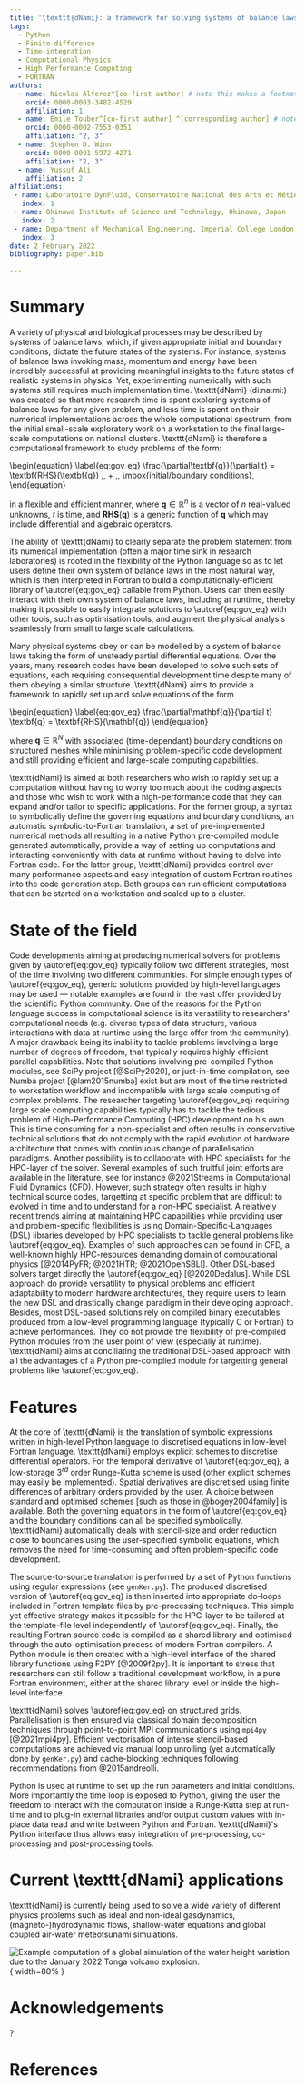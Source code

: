 ```yaml
---
title: '\texttt{dNami}: a framework for solving systems of balance laws using explicit numerical schemes on structured meshes'
tags:
  - Python
  - Finite-difference 
  - Time-integration
  - Computational Physics
  - High Performance Computing
  - FORTRAN 
authors:
  - name: Nicolas Alferez^[co-first author] # note this makes a footnote saying 'co-first author'
    orcid: 0000-0003-3482-4529 
    affiliation: 1 
  - name: Emile Touber^[co-first author] ^[corresponding author] # note this makes a footnote saying 'co-first author'
    orcid: 0000-0002-7553-0351 
    affiliation: "2, 3"
  - name: Stephen D. Winn 
    orcid: 0000-0001-5972-4271 
    affiliation: "2, 3"
  - name: Yussuf Ali  
    affiliation: 2
affiliations:
 - name: Laboratoire DynFluid, Conservatoire National des Arts et Métiers, Paris, France  
   index: 1
 - name: Okinawa Institute of Science and Technology, Okinawa, Japan 
   index: 2
 - name: Department of Mechanical Engineering, Imperial College London, London, UK
   index: 3
date: 2 February 2022
bibliography: paper.bib

---
```


# Summary

A variety of physical and biological processes may be described by systems of balance laws, which, if given appropriate initial and boundary conditions, dictate the future states of the systems. For instance, systems of balance laws invoking mass, momentum and energy have been incredibly successful at providing meaningful insights to the future states of realistic systems in physics. Yet, experimenting numerically with such systems still requires much implementation time. \texttt{dNami} (di:na:mi:) was created so that more research time is spent exploring systems of balance laws for any given problem, and less time is spent on their numerical implementations across the whole computational spectrum, from the initial small-scale exploratory work on a workstation to the final large-scale computations on national clusters. \texttt{dNami} is therefore a computational framework to study problems of the form:

\begin{equation} \label{eq:gov_eq}
\frac{\partial\textbf{q}}{\partial t} = \textbf{RHS}(\textbf{q}) \,\, + \,\, \mbox{initial/boundary conditions},
\end{equation}

in a flexible and efficient manner, where $\textbf{q} \in \mathbb{R}^n$ is a vector of $n$ real-valued unknowns, $t$ is time, and $\textbf{RHS}(\textbf{q})$ is a generic function of $\textbf{q}$ which may include differential and algebraic operators.

The ability of \texttt{dNami} to clearly separate the problem statement from its numerical implementation (often a major time sink in research laboratories) is rooted in the flexibility of the Python language so as to let users define their own system of balance laws in the most natural way, which is then interpreted in Fortran to build a computationally-efficient library of \autoref{eq:gov_eq} callable from Python. Users can then easily interact with their own system of balance laws, including at runtime, thereby making it possible to easily integrate solutions to \autoref{eq:gov_eq} with other tools, such as optimisation tools, and augment the physical analysis seamlessly from small to large scale calculations.

Many physical systems obey or can be modelled by a system of balance laws taking the form of unsteady partial differential equations. Over the years, many research codes have been developed to solve such sets of equations, each requiring consequential development time despite many of them obeying a similar structure. \texttt{dNami} aims to provide a framework to rapidly set up and solve equations of the form 

\begin{equation} \label{eq:gov_eq}
	\frac{\partial\mathbf{q}}{\partial t} \textbf{q} = \textbf{RHS}(\mathbf{q})
\end{equation}

where $\textbf{q} \in \mathbb{R}^N$ with associated (time-dependant) boundary conditions on structured meshes while minimising problem-specific code development and still providing efficient and large-scale computing capabilities. 

\texttt{dNami} is aimed at both researchers who wish to rapidly set up a computation without having to worry too much about the coding aspects and those who wish to work with a high-performance code that they can expand and/or tailor to specific applications. For the former group, a syntax to symbolically define the governing equations and boundary conditions, an automatic symbolic-to-Fortran translation, a set of pre-implemented numerical methods all resulting in a native Python pre-compiled module generated automatically, provide a way of setting up computations and interacting conveniently with data at runtime without having to delve into Fortran code. For the latter group, \texttt{dNami} provides control over many performance aspects and easy integration of custom Fortran routines into the code generation step. Both groups can run efficient computations that can be started on a workstation and scaled up to a cluster.  

# State of the field

Code developments aiming at producing numerical solvers for problems given by \autoref{eq:gov_eq} typically follow two different strategies, most of the time involving two different communities. For simple enough types of \autoref{eq:gov_eq}, generic solutions provided by high-level languages may be used — notable examples are found in the vast offer provided by the scientific Python community. One of the reasons for the Python language success in computational science is its versatility to researchers' computational needs (e.g. diverse types of data structure, various interactions with data at runtime using the large offer from the community). A major drawback being its inability to tackle problems involving a large number of degrees of freedom, that typically requires highly efficient parallel capabilities. Note that solutions involving pre-compiled Python modules, see SciPy project [@SciPy2020], or just-in-time compilation, see Numba project [@lam2015numba] exist but are most of the time restricted to workstation workflow and incompatible with large scale computing of complex problems. The researcher targeting \autoref{eq:gov_eq} requiring large scale computing capabilities typically has to tackle the tedious problem of High-Performance Computing (HPC) development on his own. This is time consuming for a non-specialist and often results in conservative technical solutions that do not comply with the rapid evolution of hardware architecture that comes with continuous change of parallelisation paradigms. Another possibility is to collaborate with HPC specialists for the HPC-layer of the solver. Several examples of such fruitful joint efforts are available in the literature, see for instance @2021Streams in Computational Fluid Dynamics (CFD). However, such strategy often results in highly technical source codes, targetting at specific problem that are difficult to evolved in time and to understand for a non-HPC specialist. A relatively recent trends aiming at maintaining HPC capabilities while providing user and problem-specific flexibilities is using Domain-Specific-Languages (DSL) libraries developed by HPC specialists to tackle general problems like \autoref{eq:gov_eq}. Examples of such approaches can be found in CFD, a well-known highly HPC-resources demanding domain of computational physics [@2014PyFR; @2021HTR; @2021OpenSBLI]. Other DSL-based solvers target directly the \autoref{eq:gov_eq} [@2020Dedalus]. While DSL approach do provide versatility to physical problems and efficient adaptability to modern hardware architectures, they require users to learn the new DSL and drastically change paradigm in their developing approach. Besides, most DSL-based solutions rely on compiled binary executables produced from a low-level programming language (typically C or Fortran) to achieve performances. They do not provide the flexibility of pre-compiled Python modules from the user point of view (especially at runtime). \texttt{dNami} aims at conciliating the traditional DSL-based approach with all the advantages of a Python pre-complied module for targetting general problems like \autoref{eq:gov_eq}. 

# Features 

At the core of \texttt{dNami} is the translation of symbolic expressions written in high-level Python language to discretised equations in low-level Fortran language. \texttt{dNami} employs explicit schemes to discretise differential operators. For the temporal derivative of \autoref{eq:gov_eq}, a low-storage 3$^{rd}$ order Runge-Kutta scheme is used (other explicit schemes may easily be implemented). Spatial derivatives are discretised using finite differences of arbitrary orders provided by the user. A choice between standard and optimised schemes [such as those in @bogey2004family] is available. Both the governing equations in the form of \autoref{eq:gov_eq} and the boundary conditions can all be specified symbolically. \texttt{dNami} automatically deals with stencil-size and order reduction close to boundaries using the user-specified symbolic equations, which removes the need for time-consuming and often problem-specific code development. 

The source-to-source translation is performed by a set of Python functions using regular expressions (see `genKer.py`). The produced discretised version of \autoref{eq:gov_eq} is then inserted into appropriate do-loops included in Fortran template files by pre-processing techniques. This simple yet effective strategy makes it possible for the HPC-layer to be tailored at the template-file level independently of \autoref{eq:gov_eq}. Finally, the resulting Fortran source code is compiled as a shared library and optimised through the auto-optimisation process of modern Fortran compilers. A Python module is then created with a high-level interface of the shared library functions using F2PY [@2009f2py]. It is important to stress that researchers can still follow a traditional development workflow, in a pure Fortran environment, either at the shared library level or inside the high-level interface. 

\texttt{dNami} solves \autoref{eq:gov_eq} on structured grids. Parallelisation is then ensured via classical domain decomposition techniques through point-to-point MPI communications using  `mpi4py` [@2021mpi4py]. Efficient vectorisation of intense stencil-based computations are achieved via manual loop unrolling (yet automatically done by `genKer.py`) and cache-blocking techniques following recommendations from @2015andreolli. 

Python is used at runtime to set up the run parameters and initial conditions. More importantly the time loop is exposed to Python, giving the user the freedom to interact with the computation inside a Runge-Kutta step at run-time and to plug-in external libraries and/or output custom values with in-place data read and write between Python and Fortran. \texttt{dNami}'s Python interface thus allows easy integration of pre-processing, co-processing and post-processing tools. 

# Current \texttt{dNami} applications

\texttt{dNami} is currently being used to solve a wide variety of different physics problems such as ideal and non-ideal gasdynamics, (magneto-)hydrodynamic flows, shallow-water equations and global coupled air-water meteotsunami simulations. 


![Example computation of a global simulation of the water height variation due to the January 2022 Tonga volcano explosion.](earth_water.png){ width=80% }

# Acknowledgements

?

# References
